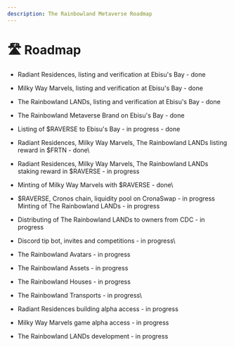 ```yaml
---
description: The Rainbowland Metaverse Roadmap
---
```


# 🛣 Roadmap

* Radiant Residences, listing and verification at Ebisu's Bay - done&#x20;
* Milky Way Marvels, listing and verification at Ebisu's Bay - done
* The Rainbowland LANDs, listing and verification at Ebisu's Bay - done
* The Rainbowland Metaverse Brand on Ebisu's Bay - done
* Listing of $RAVERSE to Ebisu's Bay - in progress - done
* Radiant Residences, Milky Way Marvels, The Rainbowland LANDs listing reward in $FRTN - done\

* Radiant Residences, Milky Way Marvels, The Rainbowland LANDs staking reward in $RAVERSE - in progress
* Minting of Milky Way Marvels with $RAVERSE - done\

* $RAVERSE, Cronos chain, liquidity pool on CronaSwap - in progress\
  Minting of The Rainbowland LANDs - in progress
* Distributing of The Rainbowland LANDs to owners from CDC - in progress
* Discord tip bot, invites and competitions - in progress\

* The Rainbowland Avatars - in progress
* The Rainbowland Assets - in progress
* The Rainbowland Houses - in progress
* The Rainbowland Transports - in progress\

* Radiant Residences building alpha access - in progress
* Milky Way Marvels game alpha access - in progress
* The Rainbowland LANDs development - in progress
